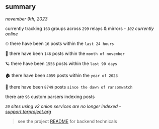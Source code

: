 
## summary
_november 9th, 2023_

currently tracking `163` groups across `299` relays & mirrors - _`102` currently online_

⏲ there have been `16` posts within the `last 24 hours`

🦈 there have been `146` posts within the `month of november`

🪐 there have been `1556` posts within the `last 90 days`

🏚 there have been `4059` posts within the `year of 2023`

🦕 there have been `8749` posts `since the dawn of ransomwatch`

there are `96` custom parsers indexing posts

_`20` sites using v2 onion services are no longer indexed - [support.torproject.org](https://support.torproject.org/onionservices/v2-deprecation/)_

> see the project [README](https://github.com/joshhighet/ransomwatch#ransomwatch--) for backend technicals
